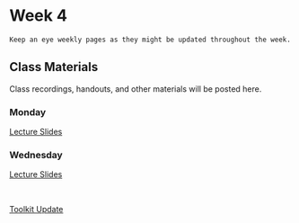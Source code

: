 Week 4
============================

```{note}
Keep an eye weekly pages as they might be updated throughout the week.
```

## Class Materials

Class recordings, handouts, and other materials will be posted here.

### Monday

<a href="../resources/INF_134_s23_Week_4_Mon.pdf">Lecture Slides</a>


### Wednesday

<a href="../resources/INF_134_s23_Week_4_Wed.pdf">Lecture Slides</a>

<br />

<a href="../resources/ui.zip">Toolkit Update</a>

